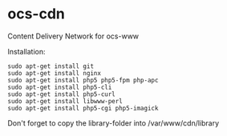 ocs-cdn
=========

Content Delivery Network for ocs-www

Installation:

    sudo apt-get install git
    sudo apt-get install nginx
    sudo apt-get install php5 php5-fpm php-apc
    sudo apt-get install php5-cli
    sudo apt-get install php5-curl
    sudo apt-get install libwww-perl
    sudo apt-get install php5-cgi php5-imagick

Don't forget to copy the library-folder into /var/www/cdn/library

